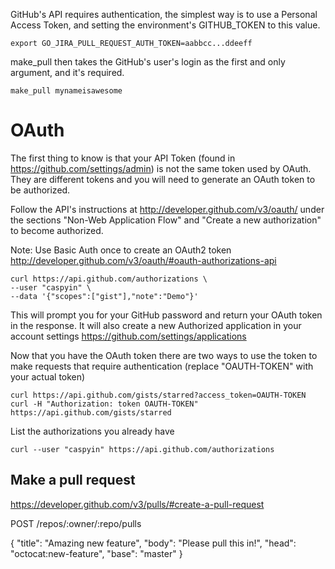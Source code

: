 GitHub's API requires authentication, the simplest way is to use a Personal Access Token, and setting the environment's GITHUB_TOKEN to this value.

```
export GO_JIRA_PULL_REQUEST_AUTH_TOKEN=aabbcc...ddeeff
```
make_pull then takes the GitHub's user's login as the first and only argument, and it's required.

```
make_pull mynameisawesome
```

# OAuth #

The first thing to know is that your API Token (found in https://github.com/settings/admin) is not the same token used by OAuth. They are different tokens and you will need to generate an OAuth token to be authorized.

Follow the API's instructions at http://developer.github.com/v3/oauth/ under the sections "Non-Web Application Flow" and "Create a new authorization" to become authorized.

Note: Use Basic Auth once to create an OAuth2 token http://developer.github.com/v3/oauth/#oauth-authorizations-api

    curl https://api.github.com/authorizations \
    --user "caspyin" \
    --data '{"scopes":["gist"],"note":"Demo"}'

This will prompt you for your GitHub password and return your OAuth token in the response. It will also create a new Authorized application in your account settings https://github.com/settings/applications

Now that you have the OAuth token there are two ways to use the token to make requests that require authentication (replace "OAUTH-TOKEN" with your actual token)

    curl https://api.github.com/gists/starred?access_token=OAUTH-TOKEN
    curl -H "Authorization: token OAUTH-TOKEN" https://api.github.com/gists/starred

List the authorizations you already have

    curl --user "caspyin" https://api.github.com/authorizations

## Make a pull request

 https://developer.github.com/v3/pulls/#create-a-pull-request
 
 POST /repos/:owner/:repo/pulls
 
 {
   "title": "Amazing new feature",
   "body": "Please pull this in!",
   "head": "octocat:new-feature",
   "base": "master"
 }